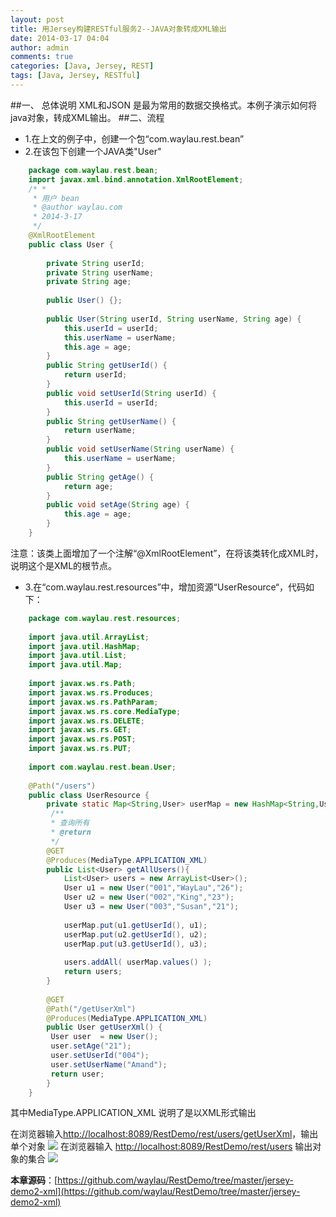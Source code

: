 ```yaml
---
layout: post 
title: 用Jersey构建RESTful服务2--JAVA对象转成XML输出
date: 2014-03-17 04:04 
author: admin 
comments: true
categories: [Java, Jersey, REST]
tags: [Java, Jersey, RESTful]
---
```


##一、 总体说明
XML和JSON 是最为常用的数据交换格式。本例子演示如何将java对象，转成XML输出。
##二、流程
* 1.在上文的例子中，创建一个包“com.waylau.rest.bean”
* 2.在该包下创建一个JAVA类"User"

```java
	package com.waylau.rest.bean;  
	import javax.xml.bind.annotation.XmlRootElement;  
	/* *
	 * 用户 bean 
	 * @author waylau.com 
	 * 2014-3-17 
	 */  
	@XmlRootElement  
	public class User {  
	      
	    private String userId;  
	    private String userName;  
	    private String age;  
	      
	    public User() {};  
	      
	    public User(String userId, String userName, String age) {  
	        this.userId = userId;  
	        this.userName = userName;  
	        this.age = age;  
	    }  
	    public String getUserId() {  
	        return userId;  
	    }  
	    public void setUserId(String userId) {  
	        this.userId = userId;  
	    }  
	    public String getUserName() {  
	        return userName;  
	    }  
	    public void setUserName(String userName) {  
	        this.userName = userName;  
	    }  
	    public String getAge() {  
	        return age;  
	    }  
	    public void setAge(String age) {  
	        this.age = age;  
	    }  
	}  
```

注意：该类上面增加了一个注解“@XmlRootElement”，在将该类转化成XML时，说明这个是XML的根节点。

* 3.在“com.waylau.rest.resources”中，增加资源“UserResource“，代码如下：

```java
	package com.waylau.rest.resources;  
	  
	import java.util.ArrayList;  
	import java.util.HashMap;  
	import java.util.List;  
	import java.util.Map;  
	  
	import javax.ws.rs.Path;  
	import javax.ws.rs.Produces;  
	import javax.ws.rs.PathParam;  
	import javax.ws.rs.core.MediaType;  
	import javax.ws.rs.DELETE;  
	import javax.ws.rs.GET;  
	import javax.ws.rs.POST;  
	import javax.ws.rs.PUT;  
	  
	import com.waylau.rest.bean.User;  
	  
	@Path("/users")  
	public class UserResource {  
	    private static Map<String,User> userMap = new HashMap<String,User>();//存储用户  
	     /** 
	     * 查询所有 
	     * @return 
	     */  
	    @GET  
	    @Produces(MediaType.APPLICATION_XML)  
	    public List<User> getAllUsers(){       
	        List<User> users = new ArrayList<User>();  
	        User u1 = new User("001","WayLau","26");  
	        User u2 = new User("002","King","23");  
	        User u3 = new User("003","Susan","21");  
	          
	        userMap.put(u1.getUserId(), u1);  
	        userMap.put(u2.getUserId(), u2);  
	        userMap.put(u3.getUserId(), u3);  
	          
	        users.addAll( userMap.values() );  
	        return users;  
	    }  
	      
	    @GET  
	    @Path("/getUserXml")  
	    @Produces(MediaType.APPLICATION_XML)  
	    public User getUserXml() {  
	     User user  = new User();  
	     user.setAge("21");  
	     user.setUserId("004");  
	     user.setUserName("Amand");  
	     return user;  
	    }  
	}  
```

其中MediaType.APPLICATION_XML 说明了是以XML形式输出

在浏览器输入<http://localhost:8089/RestDemo/rest/users/getUserXml>，输出单个对象
<img src="http://h.hiphotos.bdimg.com/album/s%3D550%3Bq%3D90%3Bc%3Dxiangce%2C100%2C100/sign=30ef47f39c2f07085b052a05d91fc9a4/267f9e2f07082838a80989a8ba99a9014c08f102.jpg?referer=276bf8ae700e0cf3f9e07bcb3f00&x=.jpg"/>
在浏览器输入 <http://localhost:8089/RestDemo/rest/users>  输出对象的集合
<img src="http://e.hiphotos.bdimg.com/album/s%3D550%3Bq%3D90%3Bc%3Dxiangce%2C100%2C100/sign=9cd4b18cb8a1cd1101b672258929b9c1/d000baa1cd11728b2318d99ecafcc3cec3fd2c50.jpg?referer=ac9db1cfaf4bd1135dda82028c4e&x=.jpg"/>



**本章源码**：[https://github.com/waylau/RestDemo/tree/master/jersey-demo2-xml](https://github.com/waylau/RestDemo/tree/master/jersey-demo2-xml)
